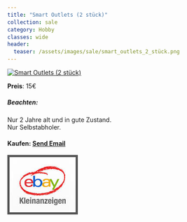 ```yaml
---
title: "Smart Outlets (2 stück)"
collection: sale
category: Hobby
classes: wide
header: 
  teaser: /assets/images/sale/smart_outlets_2_stück.png
---
```




<a href="">
  <img src="/assets/images/sale/smart_outlets_2_stück.png" alt="Smart Outlets (2 stück)">
</a>

**Preis**: 15€

##### Beachten:
Nur 2 Jahre alt und in gute Zustand.<br>Nur Selbstabholer.

#### Kaufen: <a href = "mailto:digitaldasler@gmail.com?subject=Smart Outlets (2 stück)">Send Email</a>

<a href="">
  <img src="/assets/images/ebay.png" alt="Ebay Kleinanzeigen" style="border: 5px solid #555">
</a>


